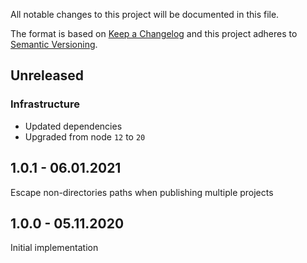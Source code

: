 All notable changes to this project will be documented in this file.

The format is based on [Keep a Changelog](http://keepachangelog.com/)
and this project adheres to [Semantic Versioning](http://semver.org/).

## Unreleased

### Infrastructure
- Updated dependencies
- Upgraded from node `12` to `20`

## 1.0.1 - 06.01.2021

Escape non-directories paths when publishing multiple projects

## 1.0.0 - 05.11.2020

Initial implementation
